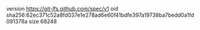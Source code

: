 version https://git-lfs.github.com/spec/v1
oid sha256:62ec371c52a8fd037e1e278ad6e60f41bdfe397a19738ba7bedd0a1fd091378a
size 68248
